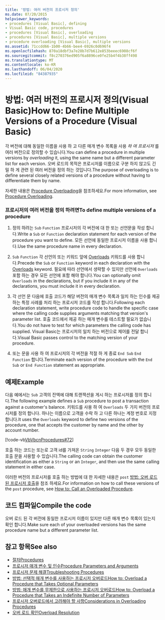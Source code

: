 ```yaml
---
title: '방법: 여러 버전의 프로시저 정의'
ms.date: 07/20/2015
helpviewer_keywords:
- procedures [Visual Basic], defining
- Visual Basic code, procedures
- procedures [Visual Basic], overloading
- procedures [Visual Basic], multiple versions
- procedure overloading [Visual Basic], multiple versions
ms.assetid: 71ccdd66-1b00-4b66-bee4-6926c0d696f4
ms.openlocfilehash: 870a18dbf3a7e28b7d7b612e853beeec6908cf6f
ms.sourcegitcommit: f8c270376ed905f6a8896ce0fe25b4f4b38ff498
ms.translationtype: MT
ms.contentlocale: ko-KR
ms.lasthandoff: 06/04/2020
ms.locfileid: "84387935"
---
```

# <a name="how-to-define-multiple-versions-of-a-procedure-visual-basic"></a><span data-ttu-id="4f71d-102">방법: 여러 버전의 프로시저 정의(Visual Basic)</span><span class="sxs-lookup"><span data-stu-id="4f71d-102">How to: Define Multiple Versions of a Procedure (Visual Basic)</span></span>
<span data-ttu-id="4f71d-103">각 버전에 대해 동일한 이름을 사용 하 고 다른 매개 변수 목록을 사용 *하 여 프로시저* 를 여러 버전으로 정의할 수 있습니다.</span><span class="sxs-lookup"><span data-stu-id="4f71d-103">You can define a procedure in multiple versions by *overloading* it, using the same name but a different parameter list for each version.</span></span> <span data-ttu-id="4f71d-104">오버 로드의 목적은 프로시저를 이름으로 구분 하지 않고도 긴밀 하 게 관련 된 여러 버전을 정의 하는 것입니다.</span><span class="sxs-lookup"><span data-stu-id="4f71d-104">The purpose of overloading is to define several closely related versions of a procedure without having to differentiate them by name.</span></span>  
  
 <span data-ttu-id="4f71d-105">자세한 내용은 [Procedure Overloading](./procedure-overloading.md)을 참조하세요.</span><span class="sxs-lookup"><span data-stu-id="4f71d-105">For more information, see [Procedure Overloading](./procedure-overloading.md).</span></span>  
  
### <a name="to-define-multiple-versions-of-a-procedure"></a><span data-ttu-id="4f71d-106">프로시저의 여러 버전을 정의 하려면</span><span class="sxs-lookup"><span data-stu-id="4f71d-106">To define multiple versions of a procedure</span></span>  
  
1. <span data-ttu-id="4f71d-107">정의 하려는 `Sub` `Function` 프로시저의 각 버전에 대 한 또는 선언문을 작성 합니다.</span><span class="sxs-lookup"><span data-stu-id="4f71d-107">Write a `Sub` or `Function` declaration statement for each version of the procedure you want to define.</span></span> <span data-ttu-id="4f71d-108">모든 선언에 동일한 프로시저 이름을 사용 합니다.</span><span class="sxs-lookup"><span data-stu-id="4f71d-108">Use the same procedure name in every declaration.</span></span>  
  
2. <span data-ttu-id="4f71d-109">`Sub` `Function` 각 선언의 또는 키워드 앞에 [Overloads](../../../language-reference/modifiers/overloads.md) 키워드를 사용 합니다.</span><span class="sxs-lookup"><span data-stu-id="4f71d-109">Precede the `Sub` or `Function` keyword in each declaration with the [Overloads](../../../language-reference/modifiers/overloads.md) keyword.</span></span> <span data-ttu-id="4f71d-110">필요에 따라 선언에서 생략할 수 있지만 선언에 `Overloads` 포함 하는 경우 모든 선언에 포함 해야 합니다.</span><span class="sxs-lookup"><span data-stu-id="4f71d-110">You can optionally omit `Overloads` in the declarations, but if you include it in any of the declarations, you must include it in every declaration.</span></span>  
  
3. <span data-ttu-id="4f71d-111">각 선언 문 다음에 호출 코드가 해당 버전의 매개 변수 목록과 일치 하는 인수를 제공 하는 특정 사례를 처리 하는 프로시저 코드를 작성 합니다.</span><span class="sxs-lookup"><span data-stu-id="4f71d-111">Following each declaration statement, write procedure code to handle the specific case where the calling code supplies arguments matching that version's parameter list.</span></span> <span data-ttu-id="4f71d-112">호출 코드에서 제공 하는 매개 변수를 테스트할 필요가 없습니다.</span><span class="sxs-lookup"><span data-stu-id="4f71d-112">You do not have to test for which parameters the calling code has supplied.</span></span> <span data-ttu-id="4f71d-113">Visual Basic는 프로시저의 일치 하는 버전으로 제어를 전달 합니다.</span><span class="sxs-lookup"><span data-stu-id="4f71d-113">Visual Basic passes control to the matching version of your procedure.</span></span>  
  
4. <span data-ttu-id="4f71d-114">또는 문을 사용 하 여 프로시저의 각 버전을 적절 하 게 종료 `End Sub` `End Function` 합니다.</span><span class="sxs-lookup"><span data-stu-id="4f71d-114">Terminate each version of the procedure with the `End Sub` or `End Function` statement as appropriate.</span></span>  
  
## <a name="example"></a><span data-ttu-id="4f71d-115">예제</span><span class="sxs-lookup"><span data-stu-id="4f71d-115">Example</span></span>  
 <span data-ttu-id="4f71d-116">다음 예에서는 `Sub` 고객의 잔액에 대해 트랜잭션을 게시 하는 프로시저를 정의 합니다.</span><span class="sxs-lookup"><span data-stu-id="4f71d-116">The following example defines a `Sub` procedure to post a transaction against a customer's balance.</span></span> <span data-ttu-id="4f71d-117">키워드를 사용 하 여 `Overloads` 두 가지 버전의 프로시저를 정의 합니다. 하나는 이름으로 고객을 수락 하 고 다른 하나는 계정 번호로 지정 합니다.</span><span class="sxs-lookup"><span data-stu-id="4f71d-117">It uses the `Overloads` keyword to define two versions of the procedure, one that accepts the customer by name and the other by account number.</span></span>  
  
 [!code-vb[VbVbcnProcedures#72](~/samples/snippets/visualbasic/VS_Snippets_VBCSharp/VbVbcnProcedures/VB/Class1.vb#72)]  
  
 <span data-ttu-id="4f71d-118">호출 하는 코드는 또는로 고객 id를 가져온 `String` `Integer` 다음 두 경우 모두 동일한 호출 문을 사용할 수 있습니다.</span><span class="sxs-lookup"><span data-stu-id="4f71d-118">The calling code can obtain the customer identification as either a `String` or an `Integer`, and then use the same calling statement in either case.</span></span>  
  
 <span data-ttu-id="4f71d-119">이러한 버전의 프로시저를 호출 하는 방법에 대 한 자세한 내용은 `post` [방법: 오버 로드 된 프로시저 호출](./how-to-call-an-overloaded-procedure.md)을 참조 하세요.</span><span class="sxs-lookup"><span data-stu-id="4f71d-119">For information on how to call these versions of the `post` procedure, see [How to: Call an Overloaded Procedure](./how-to-call-an-overloaded-procedure.md).</span></span>  
  
## <a name="compile-the-code"></a><span data-ttu-id="4f71d-120">코드 컴파일</span><span class="sxs-lookup"><span data-stu-id="4f71d-120">Compile the code</span></span>  
 <span data-ttu-id="4f71d-121">오버 로드 된 각 버전에 동일한 프로시저 이름이 있지만 다른 매개 변수 목록이 있는지 확인 합니다.</span><span class="sxs-lookup"><span data-stu-id="4f71d-121">Make sure each of your overloaded versions has the same procedure name but a different parameter list.</span></span>  
  
## <a name="see-also"></a><span data-ttu-id="4f71d-122">참고 항목</span><span class="sxs-lookup"><span data-stu-id="4f71d-122">See also</span></span>

- [<span data-ttu-id="4f71d-123">절차</span><span class="sxs-lookup"><span data-stu-id="4f71d-123">Procedures</span></span>](./index.md)
- [<span data-ttu-id="4f71d-124">프로시저 매개 변수 및 인수</span><span class="sxs-lookup"><span data-stu-id="4f71d-124">Procedure Parameters and Arguments</span></span>](./procedure-parameters-and-arguments.md)
- [<span data-ttu-id="4f71d-125">프로시저 문제 해결</span><span class="sxs-lookup"><span data-stu-id="4f71d-125">Troubleshooting Procedures</span></span>](./troubleshooting-procedures.md)
- [<span data-ttu-id="4f71d-126">방법: 선택적 매개 변수를 사용하는 프로시저 오버로드</span><span class="sxs-lookup"><span data-stu-id="4f71d-126">How to: Overload a Procedure that Takes Optional Parameters</span></span>](./how-to-overload-a-procedure-that-takes-optional-parameters.md)
- [<span data-ttu-id="4f71d-127">방법: 매개 변수를 무제한으로 사용하는 프로시저 오버로드</span><span class="sxs-lookup"><span data-stu-id="4f71d-127">How to: Overload a Procedure that Takes an Indefinite Number of Parameters</span></span>](./how-to-overload-a-procedure-that-takes-an-indefinite-number-of-parameters.md)
- [<span data-ttu-id="4f71d-128">프로시저 오버로드에서 고려해야 할 사항</span><span class="sxs-lookup"><span data-stu-id="4f71d-128">Considerations in Overloading Procedures</span></span>](./considerations-in-overloading-procedures.md)
- [<span data-ttu-id="4f71d-129">오버 로드 확인</span><span class="sxs-lookup"><span data-stu-id="4f71d-129">Overload Resolution</span></span>](./overload-resolution.md)
